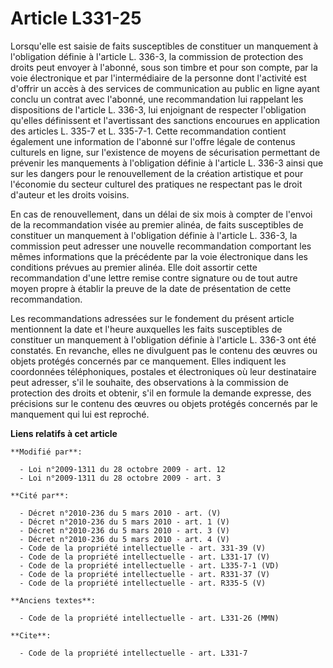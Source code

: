 # Article L331-25

Lorsqu'elle est saisie de faits susceptibles de constituer un manquement à l'obligation définie à l'article L. 336-3, la
commission de protection des droits peut envoyer à l'abonné, sous son timbre et pour son compte, par la voie électronique et
par l'intermédiaire de la personne dont l'activité est d'offrir un accès à des services de communication au public en ligne
ayant conclu un contrat avec l'abonné, une recommandation lui rappelant les dispositions de l'article L. 336-3, lui
enjoignant de respecter l'obligation qu'elles définissent et l'avertissant des sanctions encourues en application des
articles L. 335-7 et L. 335-7-1. Cette recommandation contient également une information de l'abonné sur l'offre légale de
contenus culturels en ligne, sur l'existence de moyens de sécurisation permettant de prévenir les manquements à l'obligation
définie à l'article L. 336-3 ainsi que sur les dangers pour le renouvellement de la création artistique et pour l'économie du
secteur culturel des pratiques ne respectant pas le droit d'auteur et les droits voisins. 

En cas de renouvellement, dans un délai de six mois à compter de l'envoi de la recommandation visée au premier alinéa, de
faits susceptibles de constituer un manquement à l'obligation définie à l'article L. 336-3, la commission peut adresser une
nouvelle recommandation comportant les mêmes informations que la précédente par la voie électronique dans les conditions
prévues au premier alinéa. Elle doit assortir cette recommandation d'une lettre remise contre signature ou de tout autre
moyen propre à établir la preuve de la date de présentation de cette recommandation. 

Les recommandations adressées sur le fondement du présent article mentionnent la date et l'heure auxquelles les faits
susceptibles de constituer un manquement à l'obligation définie à l'article L. 336-3 ont été constatés. En revanche, elles ne
divulguent pas le contenu des œuvres ou objets protégés concernés par ce manquement. Elles indiquent les coordonnées
téléphoniques, postales et électroniques où leur destinataire peut adresser, s'il le souhaite, des observations à la
commission de protection des droits et obtenir, s'il en formule la demande expresse, des précisions sur le contenu des œuvres
ou objets protégés concernés par le manquement qui lui est reproché.

**Liens relatifs à cet article**

	**Modifié par**:

	  - Loi n°2009-1311 du 28 octobre 2009 - art. 12
	  - Loi n°2009-1311 du 28 octobre 2009 - art. 3

	**Cité par**:

	  - Décret n°2010-236 du 5 mars 2010 - art. (V)
	  - Décret n°2010-236 du 5 mars 2010 - art. 1 (V)
	  - Décret n°2010-236 du 5 mars 2010 - art. 3 (V)
	  - Décret n°2010-236 du 5 mars 2010 - art. 4 (V)
	  - Code de la propriété intellectuelle - art. 331-39 (V)
	  - Code de la propriété intellectuelle - art. L331-17 (V)
	  - Code de la propriété intellectuelle - art. L335-7-1 (VD)
	  - Code de la propriété intellectuelle - art. R331-37 (V)
	  - Code de la propriété intellectuelle - art. R335-5 (V)

	**Anciens textes**:

	  - Code de la propriété intellectuelle - art. L331-26 (MMN)

	**Cite**:

	  - Code de la propriété intellectuelle - art. L331-7
